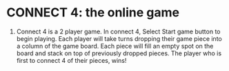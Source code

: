 # CONNECT 4: the online game
1. Connect 4 is a 2 player game. In connect 4, Select Start game button to begin playing.
Each player will take turns dropping their game piece into a column of the game board. Each piece will fill
an empty spot on the board and stack on top of previously dropped pieces. The player who is first to
connect 4 of their pieces, wins!
